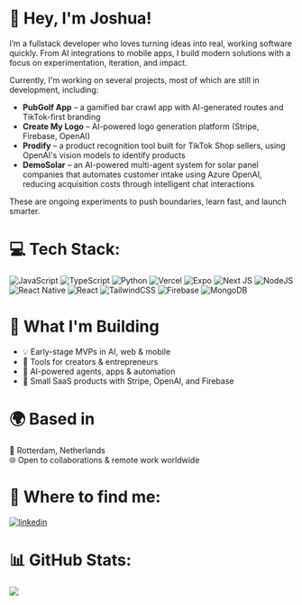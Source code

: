<!--
**JoshuaLevi/JoshuaLevi** is a ✨ _special_ ✨ repository because its `README.md` (this file) appears on your GitHub profile.

Here are some ideas to get you started:

- 🔭 I’m currently working on ...
- 🌱 I’m currently learning ...
- 👯 I’m looking to collaborate on ...
- 🤔 I’m looking for help with ...
- 💬 Ask me about ...
- 📫 How to reach me: ...
- 😄 Pronouns: ...
- ⚡ Fun fact: ...
-->

# 👋 Hey, I'm Joshua!

I’m a fullstack developer who loves turning ideas into real, working software quickly. From AI integrations to mobile apps, I build modern solutions with a focus on experimentation, iteration, and impact.

Currently, I'm working on several projects, most of which are still in development, including:
- **PubGolf App** – a gamified bar crawl app with AI-generated routes and TikTok-first branding
- **Create My Logo** – AI-powered logo generation platform (Stripe, Firebase, OpenAI)
- **Prodify** – a product recognition tool built for TikTok Shop sellers, using OpenAI's vision models to identify products
- **DemoSolar** – an AI-powered multi-agent system for solar panel companies that automates customer intake using Azure OpenAI, reducing acquisition costs through intelligent chat interactions

These are ongoing experiments to push boundaries, learn fast, and launch smarter.

# 💻 Tech Stack:
![JavaScript](https://img.shields.io/badge/javascript-%23323330.svg?style=for-the-badge&logo=javascript&logoColor=%23F7DF1E) ![TypeScript](https://img.shields.io/badge/-TypeScript-black?style=flat-square&logo=typescript) ![Python](https://img.shields.io/badge/python-3670A0?style=for-the-badge&logo=python&logoColor=ffdd54) ![Vercel](https://img.shields.io/badge/vercel-%23000000.svg?style=for-the-badge&logo=vercel&logoColor=white) ![Expo](https://img.shields.io/badge/expo-1C1E24?style=for-the-badge&logo=expo&logoColor=#D04A37) ![Next JS](https://img.shields.io/badge/Next-black?style=for-the-badge&logo=next.js&logoColor=white) ![NodeJS](https://img.shields.io/badge/node.js-6DA55F?style=for-the-badge&logo=node.js&logoColor=white) ![React Native](https://img.shields.io/badge/react_native-%2320232a.svg?style=for-the-badge&logo=react&logoColor=%2361DAFB) ![React](https://img.shields.io/badge/react-%2320232a.svg?style=for-the-badge&logo=react&logoColor=%2361DAFB) ![TailwindCSS](https://img.shields.io/badge/tailwindcss-%2338B2AC.svg?style=for-the-badge&logo=tailwind-css&logoColor=white) ![Firebase](https://img.shields.io/badge/firebase-a08021?style=for-the-badge&logo=firebase&logoColor=ffcd34) ![MongoDB](https://img.shields.io/badge/MongoDB-%234ea94b.svg?style=for-the-badge&logo=mongodb&logoColor=white)

# 🚀 What I'm Building

- 💡 Early-stage MVPs in AI, web & mobile
- 📱 Tools for creators & entrepreneurs
- 🤖 AI-powered agents, apps & automation
- 🧩 Small SaaS products with Stripe, OpenAI, and Firebase

# 🌍 Based in

📍 Rotterdam, Netherlands  
🌐 Open to collaborations & remote work worldwide


# 🔗 Where to find me:
<p>
  <a target="_blank" rel="noopener noreferrer" href="https://www.linkedin.com/in/Joshua-Silva-Maniche" style="display: inline-block;">
    <img src="https://img.shields.io/badge/linkedin-logo?style=for-the-badge&logo=linkedin&logoColor=white&color=%230a77b6" alt="linkedin" />
  </a>
</p>

# 📊 GitHub Stats:
![](https://github-readme-stats.vercel.app/api/top-langs/?username=JoshuaLevi&theme=dark&hide_border=false&include_all_commits=false&count_private=false&layout=compact)

<!-- Proudly created with GPRM ( https://gprm.itsvg.in ) -->





